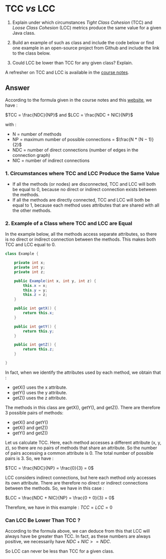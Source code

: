 # TCC *vs* LCC

1. Explain under which circumstances *Tight Class Cohesion* (TCC) and *Loose Class Cohesion* (LCC) metrics produce the same value for a given Java class. 

2. Build an example of such as class and include the code below or find one example in an open-source project from Github and include the link to the class below.

3. Could LCC be lower than TCC for any given class? Explain.

A refresher on TCC and LCC is available in the [course notes](https://oscarlvp.github.io/vandv-classes/#cohesion-graph).

## Answer

According to the formula given in the course notes and this [website](https://www.aivosto.com/project/help/pm-oo-cohesion.html), we have :

$TCC = \frac{NDC}{NP}$
and
$LCC = \frac{NDC + NIC}{NP}$

with :
- N = number of methods
- NP = maximum number of possible connections = $\frac{N * (N − 1)}{2}$ 
- NDC = number of direct connections (number of edges in the connection graph)
- NIC = number of indirect connections

### 1. Circumstances where TCC and LCC Produce the Same Value
- If all the methods (or nodes) are disconnected, TCC and LCC will both be equal to 0, because no direct or indirect connection exists between the methods.
- If all the methods are directly connected, TCC and LCC will both be equal to 1, because each method uses attributes that are shared with all the other methods.

### 2. Example of a Class where TCC and LCC are Equal

In the example below, all the methods access separate attributes, so there is no direct or indirect connection between the methods. This makes both TCC and LCC equal to 0.

```java
class Example {

    private int x;
    private int y;
    private int z;

    public Example(int x, int y, int z) {
        this.x = x;
        this.y = y;
        this.z = z;
    }

    public int getX() {
        return this.x;
    }

    public int getY() {
        return this.y;
    }

    public int getZ() {
        return this.z;
    }

}
```

In fact, when we identify the attributes used by each method, we obtain that :
- getX() uses the x attribute.
- getY() uses the y attribute.
- getZ() uses the z attribute.

The methods in this class are getX(), getY(), and getZ(). There are therefore 3 possible pairs of methods:
- getX() and getY()
- getX() and getZ()
- getY() and getZ()

Let us calculate TCC. Here, each method accesses a different attribute (x, y, z), so there are no pairs of methods that share an attribute. So the number of pairs accessing a common attribute is 0. The total number of possible pairs is 3. So, we have : 

$TCC = \frac{NDC}{NP} = \frac{0}{3} = 0$

LCC considers indirect connections, but here each method only accesses its own attribute. There are therefore no direct or indirect connections between the methods. So, we have in this case :

$LCC = \frac{NDC + NIC}{NP} = \frac{0 + 0}{3} = 0$

Therefore, we have in this example : $TCC = LCC = 0$


### Can LCC Be Lower Than TCC ?

According to the formula above, we can deduce from this that LCC will always have be greater than TCC. In fact, as these numbers are always positive, we necessarily have $NDC + NIC >= NDC$.

So LCC can never be less than TCC for a given class.

